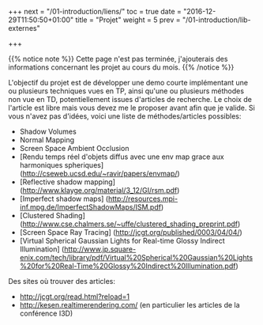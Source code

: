 +++
next = "/01-introduction/liens/"
toc = true
date = "2016-12-29T11:50:50+01:00"
title = "Projet"
weight = 5
prev = "/01-introduction/lib-externes"

+++

{{% notice note %}}
Cette page n'est pas terminée, j'ajouterais des informations concernant les projet au cours du mois.
{{% /notice %}}

L'objectif du projet est de développer une demo courte implémentant une ou plusieurs techniques vues en TP, ainsi qu'une ou plusieurs méthodes non vue en TD, potentiellement issues d'articles de recherche. Le choix de l'article est libre mais vous devez me le proposer avant afin que je valide. Si vous n'avez pas d'idées, voici une liste de méthodes/articles possibles:

- Shadow Volumes
- Normal Mapping
- Screen Space Ambient Occlusion
- [Rendu temps réel d'objets diffus avec une env map grace aux harmoniques spheriques] (http://cseweb.ucsd.edu/~ravir/papers/envmap/)
- [Reflective shadow mapping] (http://www.klayge.org/material/3_12/GI/rsm.pdf)
- [Imperfect shadow maps] (http://resources.mpi-inf.mpg.de/ImperfectShadowMaps/ISM.pdf)
- [Clustered Shading] (http://www.cse.chalmers.se/~uffe/clustered_shading_preprint.pdf)
- [Screen Space Ray Tracing] (http://jcgt.org/published/0003/04/04/)
- [Virtual Spherical Gaussian Lights for Real-time Glossy Indirect Illumination] (http://www.jp.square-enix.com/tech/library/pdf/Virtual%20Spherical%20Gaussian%20Lights%20for%20Real-Time%20Glossy%20Indirect%20Illumination.pdf)

Des sites où trouver des articles:

- http://jcgt.org/read.html?reload=1
- http://kesen.realtimerendering.com/ (en particulier les articles de la conférence I3D)